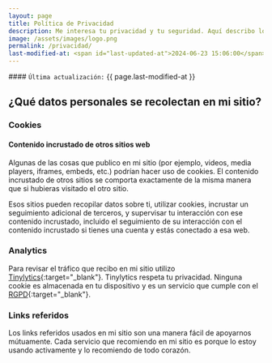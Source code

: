 ```yaml
---
layout: page
title: Política de Privacidad
description: Me interesa tu privacidad y tu seguridad. Aquí describo lo que se recolecta en mi sitio web.
image: /assets/images/logo.png
permalink: /privacidad/
last-modified-at: <span id="last-updated-at">2024-06-23 15:06:00</span>
---
```


<div class="card last-updated my-3 text-center">
<div class="card-body rounded">
#### <code>Última actualización:</code> {{ page.last-modified-at }}
</div>
</div>

## ¿Qué datos personales se recolectan en mi sitio?

### Cookies

#### Contenido incrustado de otros sitios web
Algunas de las cosas que publico en mi sitio (por ejemplo, videos, media players, iframes, embeds, etc.) podrían hacer uso de cookies. El contenido incrustado de otros sitios se comporta exactamente de la misma manera que si hubieras visitado el otro sitio.

Esos sitios pueden recopilar datos sobre ti, utilizar cookies, incrustar un seguimiento adicional de terceros, y supervisar tu interacción con ese contenido incrustado, incluido el seguimiento de su interacción con el contenido incrustado si tienes una cuenta y estás conectado a esa web.

### Analytics
Para revisar el tráfico que recibo en mi sitio utilizo [Tinylytics][1]{:target="_blank"}. Tinylytics respeta tu privacidad. Ninguna cookie es almacenada en tu dispositivo y es un servicio que cumple con el [RGPD][2]{:target="_blank"}.

### Links referidos
Los links referidos usados en mi sitio son una manera fácil de apoyarnos mútuamente. Cada servicio que recomiendo en mi sitio es porque lo estoy usando activamente y lo recomiendo de todo corazón.

[1]: https://tinylytics.app/
[2]: https://es.wikipedia.org/wiki/Reglamento_General_de_Protecci%C3%B3n_de_Datos
